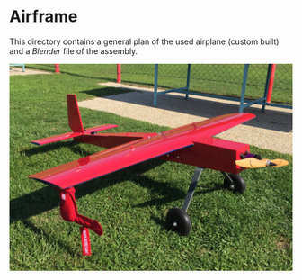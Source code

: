 # Airframe

This directory contains a general plan of the used airplane (custom built) and a *Blender* file of the assembly.

![Airframe](Airframe.JPG)
